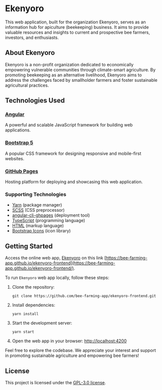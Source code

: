 # Ekenyoro

This web application, built for the organization Ekenyoro, serves as an information hub for apiculture (beekeeping) business. It aims to provide valuable resources and insights to current and prospective bee farmers, investors, and enthusiasts.

## About Ekenyoro

Ekenyoro is a non-profit organization dedicated to economically empowering vulnerable communities through climate-smart agriculture. By promoting beekeeping as an alternative livelihood, Ekenyoro aims to address the challenges faced by smallholder farmers and foster sustainable agricultural practices.

## Technologies Used

### [Angular](https://angular.io)

A powerful and scalable JavaScript framework for building web applications.

### [Bootstrap 5](https://getbootstrap.com)

A popular CSS framework for designing responsive and mobile-first websites.

### [GitHub Pages](https://pages.github.com)

Hosting platform for deploying and showcasing this web application.

### Supporting Technologies

- [Yarn](https://yarnpkg.com) (package manager)
- [SCSS](https://sass-lang.com) (CSS preprocessor)
- [angular-cli-ghpages](https://www.npmjs.com/package/angular-cli-ghpages) (deployment tool)
- [TypeScript](https://www.typescriptlang.org) (programming language)
- [HTML](https://html.com) (markup language)
- [Bootstrap Icons](https://icons.getbootstrap.com) (icon library)

## Getting Started

Access the online web app, [Ekenyoro](https://bee-farming-app.github.io/ekenyoro-frontend/) on this link [https://bee-farming-app.github.io/ekenyoro-frontend](https://bee-farming-app.github.io/ekenyoro-frontend/).

To run `Ekenyoro` web app locally, follow these steps:

1. Clone the repository:

    ```console
    git clone https://github.com/bee-farming-app/ekenyoro-frontend.git
    ```

2. Install dependencies:

    ```console
    yarn install
    ```

3. Start the development server:

    ```console
    yarn start
    ```

4. Open the web app in your browser: [http://localhost:4200](http://localhost:4200)

Feel free to explore the codebase. We appreciate your interest and support in promoting sustainable agriculture and empowering bee farmers!

## License

This project is licensed under the [GPL-3.0 license](LICENSE).
